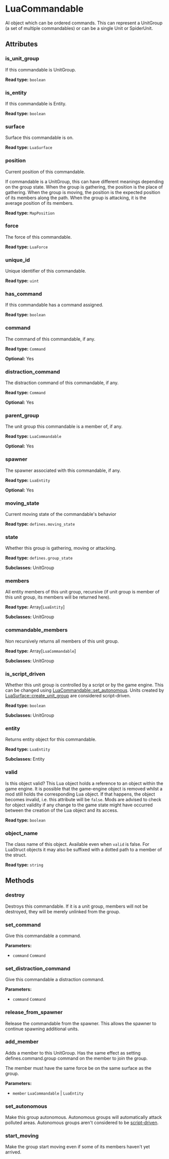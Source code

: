 # LuaCommandable

AI object which can be ordered commands. This can represent a UnitGroup (a set of multiple commandables) or can be a single Unit or SpiderUnit.

## Attributes

### is_unit_group

If this commandable is UnitGroup.

**Read type:** `boolean`

### is_entity

If this commandable is Entity.

**Read type:** `boolean`

### surface

Surface this commandable is on.

**Read type:** `LuaSurface`

### position

Current position of this commandable.

If commandable is a UnitGroup, this can have different meanings depending on the group state. When the group is gathering, the position is the place of gathering. When the group is moving, the position is the expected position of its members along the path. When the group is attacking, it is the average position of its members.

**Read type:** `MapPosition`

### force

The force of this commandable.

**Read type:** `LuaForce`

### unique_id

Unique identifier of this commandable.

**Read type:** `uint`

### has_command

If this commandable has a command assigned.

**Read type:** `boolean`

### command

The command of this commandable, if any.

**Read type:** `Command`

**Optional:** Yes

### distraction_command

The distraction command of this commandable, if any.

**Read type:** `Command`

**Optional:** Yes

### parent_group

The unit group this commandable is a member of, if any.

**Read type:** `LuaCommandable`

**Optional:** Yes

### spawner

The spawner associated with this commandable, if any.

**Read type:** `LuaEntity`

**Optional:** Yes

### moving_state

Current moving state of the commandable's behavior

**Read type:** `defines.moving_state`

### state

Whether this group is gathering, moving or attacking.

**Read type:** `defines.group_state`

**Subclasses:** UnitGroup

### members

All entity members of this unit group, recursive (if unit group is member of this unit group, its members will be returned here).

**Read type:** Array[`LuaEntity`]

**Subclasses:** UnitGroup

### commandable_members

Non recursively returns all members of this unit group.

**Read type:** Array[`LuaCommandable`]

**Subclasses:** UnitGroup

### is_script_driven

Whether this unit group is controlled by a script or by the game engine. This can be changed using [LuaCommandable::set_autonomous](runtime:LuaCommandable::set_autonomous). Units created by [LuaSurface::create_unit_group](runtime:LuaSurface::create_unit_group) are considered script-driven.

**Read type:** `boolean`

**Subclasses:** UnitGroup

### entity

Returns entity object for this commandable.

**Read type:** `LuaEntity`

**Subclasses:** Entity

### valid

Is this object valid? This Lua object holds a reference to an object within the game engine. It is possible that the game-engine object is removed whilst a mod still holds the corresponding Lua object. If that happens, the object becomes invalid, i.e. this attribute will be `false`. Mods are advised to check for object validity if any change to the game state might have occurred between the creation of the Lua object and its access.

**Read type:** `boolean`

### object_name

The class name of this object. Available even when `valid` is false. For LuaStruct objects it may also be suffixed with a dotted path to a member of the struct.

**Read type:** `string`

## Methods

### destroy

Destroys this commandable. If it is a unit group, members will not be destroyed, they will be merely unlinked from the group.

### set_command

Give this commandable a command.

**Parameters:**

- `command` `Command`

### set_distraction_command

Give this commandable a distraction command.

**Parameters:**

- `command` `Command`

### release_from_spawner

Release the commandable from the spawner. This allows the spawner to continue spawning additional units.

### add_member

Adds a member to this UnitGroup. Has the same effect as setting defines.command.group command on the member to join the group.

The member must have the same force be on the same surface as the group.

**Parameters:**

- `member` `LuaCommandable` | `LuaEntity`

### set_autonomous

Make this group autonomous. Autonomous groups will automatically attack polluted areas. Autonomous groups aren't considered to be [script-driven](runtime:LuaCommandable::is_script_driven).

### start_moving

Make the group start moving even if some of its members haven't yet arrived.

